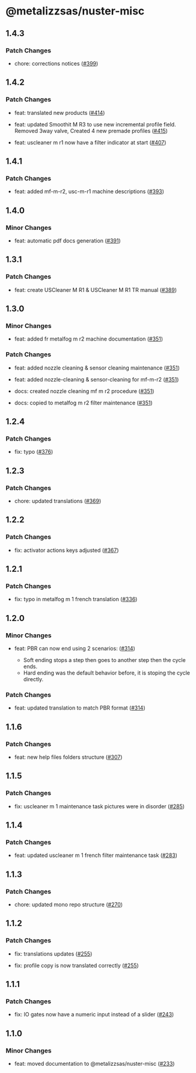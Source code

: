 # @metalizzsas/nuster-misc

## 1.4.3

### Patch Changes

- chore: corrections notices ([#399](https://github.com/metalizzsas/NusterKit/pull/399))

## 1.4.2

### Patch Changes

- feat: translated new products ([#414](https://github.com/metalizzsas/NusterKit/pull/414))

- feat: updated Smoothit M R3 to use new incremental profile field. Removed 3way valve, Created 4 new premade profiles ([#415](https://github.com/metalizzsas/NusterKit/pull/415))

- feat: uscleaner m r1 now have a filter indicator at start ([#407](https://github.com/metalizzsas/NusterKit/pull/407))

## 1.4.1

### Patch Changes

- feat: added mf-m-r2, usc-m-r1 machine descriptions ([#393](https://github.com/metalizzsas/NusterKit/pull/393))

## 1.4.0

### Minor Changes

- feat: automatic pdf docs generation ([#391](https://github.com/metalizzsas/NusterKit/pull/391))

## 1.3.1

### Patch Changes

- feat: create USCleaner M R1 & USCleaner M R1 TR manual ([#389](https://github.com/metalizzsas/NusterKit/pull/389))

## 1.3.0

### Minor Changes

- feat: added fr metalfog m r2 machine documentation ([#351](https://github.com/metalizzsas/NusterKit/pull/351))

### Patch Changes

- feat: added nozzle cleaning & sensor cleaning maintenance ([#351](https://github.com/metalizzsas/NusterKit/pull/351))

- feat: added nozzle-cleaning & sensor-cleaning for mf-m-r2 ([#351](https://github.com/metalizzsas/NusterKit/pull/351))

- docs: created nozzle cleaning mf m r2 procedure ([#351](https://github.com/metalizzsas/NusterKit/pull/351))

- docs: copied to metalfog m r2 filter maintenance ([#351](https://github.com/metalizzsas/NusterKit/pull/351))

## 1.2.4

### Patch Changes

- fix: typo ([#376](https://github.com/metalizzsas/NusterKit/pull/376))

## 1.2.3

### Patch Changes

- chore: updated translations ([#369](https://github.com/metalizzsas/NusterKit/pull/369))

## 1.2.2

### Patch Changes

- fix: activator actions keys adjusted ([#367](https://github.com/metalizzsas/NusterKit/pull/367))

## 1.2.1

### Patch Changes

- fix: typo in metalfog m 1 french translation ([#336](https://github.com/metalizzsas/NusterKit/pull/336))

## 1.2.0

### Minor Changes

- feat: PBR can now end using 2 scenarios: ([#314](https://github.com/metalizzsas/NusterKit/pull/314))

  - Soft ending stops a step then goes to another step then the cycle ends.
  - Hard ending was the default behavior before, it is stoping the cycle directly.

### Patch Changes

- feat: updated translation to match PBR format ([#314](https://github.com/metalizzsas/NusterKit/pull/314))

## 1.1.6

### Patch Changes

- feat: new help files folders structure ([#307](https://github.com/metalizzsas/NusterKit/pull/307))

## 1.1.5

### Patch Changes

- fix: uscleaner m 1 maintenance task pictures were in disorder ([#285](https://github.com/metalizzsas/NusterKit/pull/285))

## 1.1.4

### Patch Changes

- feat: updated uscleaner m 1 french filter maintenance task ([#283](https://github.com/metalizzsas/NusterKit/pull/283))

## 1.1.3

### Patch Changes

- chore: updated mono repo structure ([#270](https://github.com/metalizzsas/NusterKit/pull/270))

## 1.1.2

### Patch Changes

- fix: translations updates ([#255](https://github.com/metalizzsas/NusterKit/pull/255))

- fix: profile copy is now translated correctly ([#255](https://github.com/metalizzsas/NusterKit/pull/255))

## 1.1.1

### Patch Changes

- fix: IO gates now have a numeric input instead of a slider ([#243](https://github.com/metalizzsas/NusterKit/pull/243))

## 1.1.0

### Minor Changes

- feat: moved documentation to @metalizzsas/nuster-misc ([#233](https://github.com/metalizzsas/NusterKit/pull/233))
